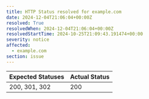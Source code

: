 ```yaml
---
title: HTTP Status resolved for example.com
date: 2024-12-04T21:06:04+00:00Z
resolved: True
resolvedWhen: 2024-12-04T21:06:04+00:00Z
resolvedStartTime: 2024-10-25T21:09:43.191474+00:00
severity: notice
affected:
  - example.com
section: issue
---
```


| Expected Statuses | Actual Status  |
|-------------------|----------------|
| 200, 301, 302 | 200 |
